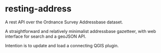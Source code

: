 # resting-address
A rest API over the Ordnance Survey Addressbase dataset.

A straightforward and relatively minimalist addressbase gazetteer, with web interface for search and a geoJSON API.

Intention is to update and load a connecting QGIS plugin.
